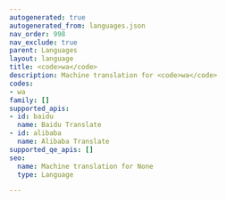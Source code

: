 ```yaml
---
autogenerated: true
autogenerated_from: languages.json
nav_order: 998
nav_exclude: true
parent: Languages
layout: language
title: <code>wa</code>
description: Machine translation for <code>wa</code>
codes:
- wa
family: []
supported_apis:
- id: baidu
  name: Baidu Translate
- id: alibaba
  name: Alibaba Translate
supported_qe_apis: []
seo:
  name: Machine translation for None
  type: Language

---
```


